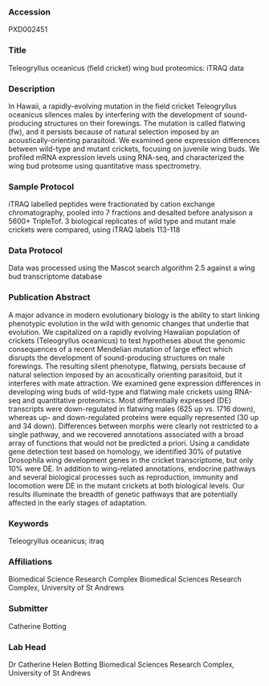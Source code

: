 ### Accession
PXD002451

### Title
Teleogryllus oceanicus (field cricket) wing bud proteomics: iTRAQ data

### Description
In Hawaii, a rapidly-evolving mutation in the field cricket Teleogryllus oceanicus silences males by interfering with the development of sound-producing structures on their forewings. The mutation is called flatwing (fw), and it persists because of natural selection imposed by an acoustically-orienting parasitoid. We examined gene expression differences between wild-type and mutant crickets, focusing on juvenile wing buds. We profiled mRNA expression levels using RNA-seq, and characterized the wing bud proteome using quantitative mass spectrometry.

### Sample Protocol
iTRAQ labelled peptides were fractionated by cation exchange chromatography, pooled into 7 fractions and desalted before analysison a 5600+ TripleTof. 3 biological replicates of wild type and mutant male crickets were compared, using iTRAQ labels 113-118

### Data Protocol
Data was processed using the Mascot search algorithm 2.5 against a wing bud transcriptome database

### Publication Abstract
A major advance in modern evolutionary biology is the ability to start linking phenotypic evolution in the wild with genomic changes that underlie that evolution. We capitalized on a rapidly evolving Hawaiian population of crickets (Teleogryllus oceanicus) to test hypotheses about the genomic consequences of a recent Mendelian mutation of large effect which disrupts the development of sound-producing structures on male forewings. The resulting silent phenotype, flatwing, persists because of natural selection imposed by an acoustically orienting parasitoid, but it interferes with mate attraction. We examined gene expression differences in developing wing buds of wild-type and flatwing male crickets using RNA-seq and quantitative proteomics. Most differentially expressed (DE) transcripts were down-regulated in flatwing males (625 up vs. 1716 down), whereas up- and down-regulated proteins were equally represented (30 up and 34 down). Differences between morphs were clearly not restricted to a single pathway, and we recovered annotations associated with a broad array of functions that would not be predicted a priori. Using a candidate gene detection test based on homology, we identified 30% of putative Drosophila wing development genes in the cricket transcriptome, but only 10% were DE. In addition to wing-related annotations, endocrine pathways and several biological processes such as reproduction, immunity and locomotion were DE in the mutant crickets at both biological levels. Our results illuminate the breadth of genetic pathways that are potentially affected in the early stages of adaptation.

### Keywords
Teleogryllus oceanicus; itraq

### Affiliations
Biomedical Science Research Complex
Biomedical Sciences Research Complex, University of St Andrews

### Submitter
Catherine Botting

### Lab Head
Dr Catherine Helen Botting
Biomedical Sciences Research Complex, University of St Andrews


